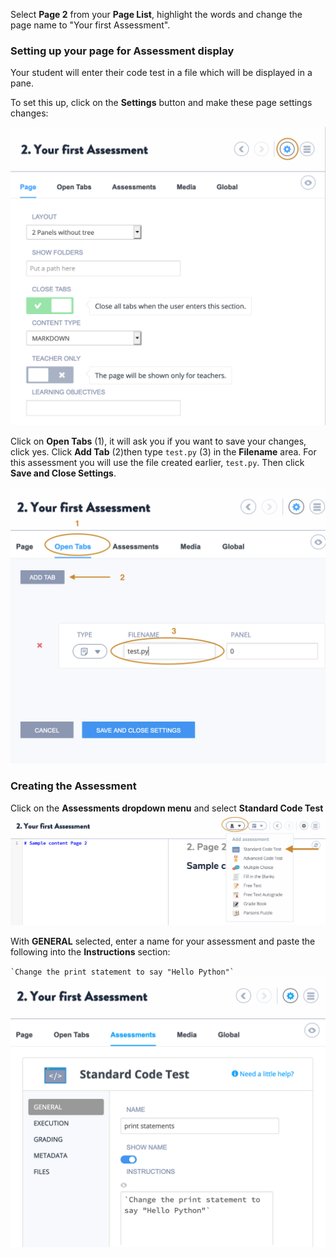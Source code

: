 Select **Page 2** from your **Page List**, highlight the words and change the page name to "Your first Assessment".

### Setting up your page for Assessment display
Your student will enter their code test in a file which will be displayed in a pane. 

To set this up, click on the **Settings** button and make these page settings changes:

![](.guides/img/page-layout.png)

Click on **Open Tabs** (1), it will ask you if you want to save your changes, click yes. Click **Add Tab** (2)then type `test.py` (3) in the **Filename** area. For this assessment you will use the file created earlier, `test.py`. Then click **Save and Close Settings**.

![](.guides/img/add-tab.png)

### Creating the Assessment
Click on the **Assessments dropdown menu** and select **Standard Code Test**
![](.guides/img/assessment-dropdown.png)

With **GENERAL** selected, enter a name for your assessment and paste the following into the **Instructions** section:

`` `Change the print statement to say "Hello Python"` ``
![](.guides/img/general.png)